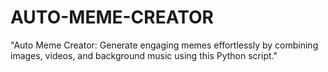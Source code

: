 # AUTO-MEME-CREATOR
"Auto Meme Creator: Generate engaging memes effortlessly by combining images, videos, and background music using this Python script."
